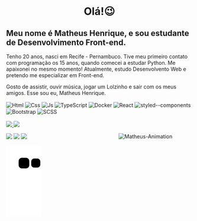 <h1 align="center">
    Olá!😉
</h1>

## Meu nome é Matheus Henrique, e sou estudante de Desenvolvimento Front-end.

Tenho 20 anos, nasci em Recife - Pernambuco. Tive meu primeiro contato 
com programação os 15 anos, quando comecei a estudar Python. Me 
apaixonei no mesmo momento! Atualmente, estudo Desenvolvento Web 
e pretendo me especializar em Front-end. 

Gosto de assistir, ouvir música, jogar um Lolzinho e sair com os meus amigos. 
Esse sou eu, Matheus Henrique. 

<div>
    <img align="center" alt="Html" height="30" width="110" src="https://img.shields.io/badge/HTML5-E34F26?style=for-the-badge&logo=html5&logoColor=white">
    <img align="center" alt="Css" height="30" width="100" src="https://img.shields.io/badge/CSS3-1572B6?style=for-the-badge&logo=css3&logoColor=white">
    <img align="center" alt="Js" height="30" width="100" src="https://img.shields.io/badge/JavaScript-F7DF1E?style=for-the-badge&logo=javascript&logoColor=black">
    <img align="center" alt="TypeScript" height="30" width="100" src="https://img.shields.io/badge/typescript-2F6FBA?style=for-the-badge&logo=typescript&logoColor=white">
    <img align="center" alt="Docker" height="30" width="100" src="https://img.shields.io/badge/Docker-00ADD8?style=for-the-badge&logo=docker&logoColor=white">
    <img align="center" alt="React" height="30" width="100" src="https://img.shields.io/badge/React-20232A?style=for-the-badge&logo=react&logoColor=61DAFB">
    <img align="center" alt="styled--components" height="30" width="100" src="https://img.shields.io/badge/styled--components-DB7093?style=for-the-badge&logo=styled-components&logoColor=white">
    <img align="center" alt="Bootstrap" height="30" width="100" src="https://img.shields.io/badge/Bootstrap-563D7C?style=for-the-badge&logo=bootstrap&logoColor=white">
    <img align="center" alt="SCSS" height="30" width="100" src="https://img.shields.io/badge/Sass-CC6699?style=for-the-badge&logo=sass&logoColor=white">
</div>
<br>
<div>
  <a href="https://github.com/mateushenriquedasilva">
  <img height="180em" src="https://github-readme-stats.vercel.app/api?username=mateushenriquedasilva&show_icons=true&theme=dracula&include_all_commits=true&count_private=true"/>
  <img height="180em" src="https://github-readme-stats.vercel.app/api/top-langs/?username=mateushenriquedasilva&layout=compact&langs_count=7&theme=dracula"/>
</div>
    
<div style="display:inline_block">
<a href="https://picasion.com/"><img align="right" src="https://i.picasion.com/pic91/fa0fc733ee415d12b2de2f0e8c979b1e.gif" width="200" height="200" border="0" alt="Matheus-Animation"/></a>
    
  <a href="https://www.linkedin.com/in/matheus-henrique-54a673197" target="_blank"><img src="https://img.shields.io/badge/-LinkedIn-%230077B5?style=for-the-badge&logo=linkedin&logoColor=white" target="_blank"></a> 
  <a href="https://www.instagram.com/themateusreal/" target="_blank"><img src="https://img.shields.io/badge/Instagram-E4405F?style=for-the-badge&logo=instagram&logoColor=white" target="_blank"></a>
    <a href="mailto:matheushenriquedasilvaa.2021@gmail.com" target="_blank"><img src="https://img.shields.io/badge/Gmail-D14836?style=for-the-badge&logo=gmail&logoColor=white" target="_blank"></a>
 
  ![Snake animation](https://github.com/mateushenriquedasilva/mateushenriquedasilva/blob/output/github-contribution-grid-snake.svg)
 
</div>

